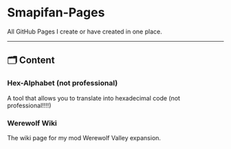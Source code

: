 # Smapifan-Pages
All GitHub Pages I create or have created in one place.

---

## 🗂️ Content

### Hex-Alphabet (not professional)
A tool that allows you to translate into hexadecimal code (not professional!!!!)

### Werewolf Wiki
The wiki page for my mod Werewolf Valley expansion.
